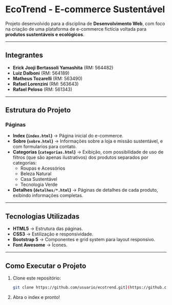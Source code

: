 #  EcoTrend - E-commerce Sustentável  

Projeto desenvolvido para a disciplina de **Desenvolvimento Web**, com foco na criação de uma plataforma de e-commerce fictícia voltada para **produtos sustentáveis e ecológicos**.  

---

##  Integrantes  
- **Erick Jooji Bertassoli Yamashita** (RM: 564482)  
- **Luiz Dalboni** (RM: 564189)  
- **Matheus Tozarelli** (RM: 563490)  
- **Rafael Lorenzini** (RM: 563643)  
- **Rafael Peloso** (RM: 561343)  

---

##  Estrutura do Projeto  

###  Páginas
- **Index (`index.html`)** → Página inicial do e-commerce.  
- **Sobre (`sobre.html`)** → Informações sobre a loja e missão sustentável, e com formularios para contato.  
- **Categorias (`categorias.html`)** → Exibição, com possibilidade de uso de filtros (que são apenas ilustrativos) dos produtos separados por categorias:  
  - Roupas e Acessórios  
  - Beleza Natural  
  - Casa Sustentável  
  - Tecnologia Verde  
- **Detalhes (`detalhes/*.html`)** → Páginas de detalhes de cada produto, exibindo informações completas.  

---

##  Tecnologias Utilizadas  
- **HTML5** → Estrutura das páginas.  
- **CSS3** → Estilização e responsividade.  
- **Bootstrap 5** → Componentes e grid system para layout responsivo.  
- **Font Awesome** → Ícones.  

---

##  Como Executar o Projeto  

1. Clone este repositório:  
   ```bash
   git clone https://github.com/usuario/ecotrend.git](https://github.com/sambiokeka/E-commerce.git

2. Abra o index e pronto!
